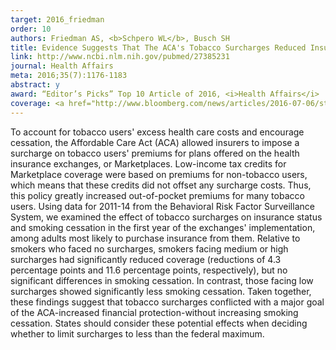 ```yaml
---
target: 2016_friedman
order: 10
authors: Friedman AS, <b>Schpero WL</b>, Busch SH
title: Evidence Suggests That The ACA's Tobacco Surcharges Reduced Insurance Take-Up And Did Not Increase Smoking Cessation
link: http://www.ncbi.nlm.nih.gov/pubmed/27385231
journal: Health Affairs
meta: 2016;35(7):1176-1183
abstract: y
award: “Editor’s Picks” Top 10 Article of 2016, <i>Health Affairs</i>
coverage: <a href="http://www.bloomberg.com/news/articles/2016-07-06/study-obamacare-s-tobacco-surcharges-slowed-universal-health-care" target="_blank">Bloomberg</a>, <a href="http://www.cnbc.com/2016/07/06/obamacares-smoker-penalty-dampened-insurance-enrollment-didnt-help-qutting.html" target="_blank">CNBC</a>, <a href="http://www.huffingtonpost.com/entry/obamacare-smokers-study_us_577d3de2e4b0a629c1ab828a?n78n9kfgynq7u8fr" target="_blank">Huffington Post</a>, <a href="https://www.politicopro.com/health-care/whiteboard/2016/07/study-obamacares-tobacco-surcharges-not-reducing-smoking-074254" target="_blank">Politico</a>, <a href="https://www.washingtonpost.com/news/wonk/wp/2016/07/19/obamacares-surcharge-for-smokers-may-have-backfired/" target="_blank"><i>Washington Post</i></a>
---
```

To account for tobacco users' excess health care costs and encourage cessation, the Affordable Care Act (ACA) allowed insurers to impose a surcharge on tobacco users' premiums for plans offered on the health insurance exchanges, or Marketplaces. Low-income tax credits for Marketplace coverage were based on premiums for non-tobacco users, which means that these credits did not offset any surcharge costs. Thus, this policy greatly increased out-of-pocket premiums for many tobacco users. Using data for 2011-14 from the Behavioral Risk Factor Surveillance System, we examined the effect of tobacco surcharges on insurance status and smoking cessation in the first year of the exchanges' implementation, among adults most likely to purchase insurance from them. Relative to smokers who faced no surcharges, smokers facing medium or high surcharges had significantly reduced coverage (reductions of 4.3 percentage points and 11.6 percentage points, respectively), but no significant differences in smoking cessation. In contrast, those facing low surcharges showed significantly less smoking cessation. Taken together, these findings suggest that tobacco surcharges conflicted with a major goal of the ACA-increased financial protection-without increasing smoking cessation. States should consider these potential effects when deciding whether to limit surcharges to less than the federal maximum.